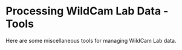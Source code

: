 # Processing WildCam Lab Data - Tools

Here are some miscellaneous tools for managing WildCam Lab data.